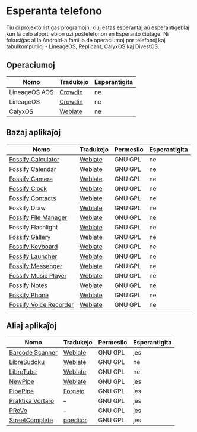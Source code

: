 # Esperanta telefono

Tiu ĉi projekto listigas programojn, kiuj estas esperantaj aŭ esperantigeblaj kun la celo alporti eblon uzi poŝtelefonon en Esperanto ĉiutage. Ni fokusiĝas al la Android-a familio de operaciumoj por telefonoj kaj tabulkomputiloj - LineageOS, Replicant, CalyxOS kaj DivestOS.

## Operaciumoj

| Nomo | Tradukejo | Esperantigita |
| ----------- | ----------- | ----------- |
| LineageOS AOS | [Crowdin](https://crowdin.com/project/lineageos-aosp/eo) | ne |
| LineageOS | [Crowdin](https://crowdin.com/project/lineageos/eo) | ne |
| CalyxOS | [Weblate](https://hosted.weblate.org/projects/calyxos/) | ne |

## Bazaj aplikaĵoj

| Nomo | Tradukejo | Permesilo | Esperantigita |
| ----------- | ----------- | ----------- | ----------- |
| [Fossify Calculator](https://f-droid.org/packages/org.fossify.math/) | [Weblate](https://hosted.weblate.org/projects/fossify/) | GNU GPL | ne |
| [Fossify Calendar](https://f-droid.org/packages/org.fossify.calendar/) | [Weblate](https://hosted.weblate.org/projects/fossify/) | GNU GPL | ne |
| [Fossify Camera](https://f-droid.org/packages/org.fossify.camera/)| [Weblate](https://hosted.weblate.org/projects/fossify/) | GNU GPL | ne |
| [Fossify Clock](https://f-droid.org/packages/org.fossify.clock/) | [Weblate](https://hosted.weblate.org/projects/fossify/) | GNU GPL | ne |
| [Fossify Contacts](https://f-droid.org/packages/org.fossify.contacts/) | [Weblate](https://hosted.weblate.org/projects/fossify/) | GNU GPL | ne |
| Fossify Draw | [Weblate](https://hosted.weblate.org/projects/fossify/) | GNU GPL | ne |
| [Fossify File Manager](https://f-droid.org/packages/org.fossify.filemanager/) | [Weblate](https://hosted.weblate.org/projects/fossify/) | GNU GPL | ne |
| Fossify Flashlight | [Weblate](https://hosted.weblate.org/projects/fossify/) | GNU GPL | ne |
| [Fossify Gallery](https://f-droid.org/packages/org.fossify.gallery/) | [Weblate](https://hosted.weblate.org/projects/fossify/) | GNU GPL | ne |
| [Fossify Keyboard](https://f-droid.org/packages/org.fossify.keyboard/) | [Weblate](https://hosted.weblate.org/projects/fossify/) | GNU GPL | ne |
| [Fossify Launcher](https://f-droid.org/packages/org.fossify.home/) | [Weblate](https://hosted.weblate.org/projects/fossify/) | GNU GPL | ne |
| [Fossify Messenger](https://f-droid.org/packages/org.fossify.messages/) | [Weblate](https://hosted.weblate.org/projects/fossify/) | GNU GPL | ne |
| [Fossify Music Player](https://f-droid.org/packages/org.fossify.musicplayer/) | [Weblate](https://hosted.weblate.org/projects/fossify/) | GNU GPL | ne |
| [Fossify Notes](https://f-droid.org/packages/org.fossify.notes/) | [Weblate](https://hosted.weblate.org/projects/fossify/) | GNU GPL | ne |
| [Fossify Phone](https://f-droid.org/packages/org.fossify.phone/) | [Weblate](https://hosted.weblate.org/projects/fossify/) | GNU GPL | ne |
| [Fossify Voice Recorder](https://f-droid.org/packages/org.fossify.voicerecorder/) | [Weblate](https://hosted.weblate.org/projects/fossify/) | GNU GPL | ne |

## Aliaj aplikaĵoj

| Nomo | Tradukejo | Permesilo | Esperantigita |
| ----------- | ----------- | ----------- | ----------- |
| [Barcode Scanner](https://f-droid.org/packages/com.atharok.barcodescanner/) | [Weblate](https://hosted.weblate.org/projects/barcodescanner/) | GNU GPL | jes |
| [LibreSudoku](https://f-droid.org/packages/com.kaajjo.libresudoku/) | [Weblate](https://hosted.weblate.org/projects/libresudoku/) | GNU GPL | ne |
| [LibreTube](https://f-droid.org/packages/com.github.libretube/) | [Weblate](https://hosted.weblate.org/projects/libretube/libretube/) | GNU GPL | ne |
| [NewPipe](https://f-droid.org/packages/org.schabi.newpipe/) | [Weblate](https://hosted.weblate.org/projects/newpipe/) | GNU GPL | jes |
| [PipePipe](https://f-droid.org/packages/InfinityLoop1309.NewPipeEnhanced/) | [Forgejo](https://codeberg.org/NullPointerException/PipePipeClient/src/branch/dev) | GNU GPL | jes |
| [Praktika Vortaro](https://f-droid.org/packages/com.esperantajvortaroj.app/) | – | GNU GPL | jes |
| [PReVo](https://f-droid.org/packages/uk.co.busydoingnothing.prevo/) | – | GNU GPL | jes |
| [StreetComplete](https://f-droid.org/cs/packages/de.westnordost.streetcomplete/) | [poeditor](https://poeditor.com/join/project/IE4GC127Ki) | GNU GPL | jes |
